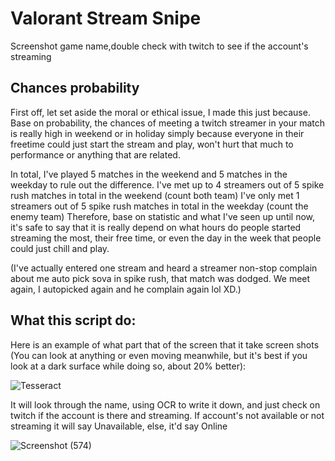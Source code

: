 # Valorant Stream Snipe
  Screenshot game name,double check with twitch to see if the account's streaming

## Chances probability 
  First off, let set aside the moral or ethical issue, I made this just because. Base on probability, the chances of meeting a twitch streamer in your match is really high in weekend or in holiday simply because everyone in their freetime could just start the stream and play, won't hurt that much to performance or anything that are related.
  
  In total, I've played 5 matches in the weekend and 5 matches in the weekday to rule out the difference. 
      I've met up to 4 streamers out of 5 spike rush matches in total in the weekend (count both team)
      I've only met 1 streamers out of 5 spike rush matches in total in the weekday (count the enemy team)
  Therefore, base on statistic and  what I've seen up until now, it's safe to say that it is really depend on what hours do people started streaming the most, their free time, or even the day in the week that people could just chill and play.
  
  (I've actually entered one stream and heard a streamer non-stop complain about me auto pick sova in spike rush, that match was dodged. We meet again, I autopicked again and he complain again lol XD.)
  
  ## What this script do:
  Here is an example of what part that of the screen that it take screen shots (You can look at anything or even moving meanwhile, but it's best if you look at a dark surface while doing so, about 20% better):
  
![Tesseract](https://user-images.githubusercontent.com/76143641/191545830-dcbdcd89-d731-433b-b82a-52d232c7d35c.png)

It will look through the name, using OCR to write it down, and just check on twitch if the account is there and streaming. If account's not available or not streaming it will say Unavailable, else, it'd say Online

![Screenshot (574)](https://user-images.githubusercontent.com/76143641/191546903-22b04a3e-7ce2-4da4-a668-7601199d50d4.png)
